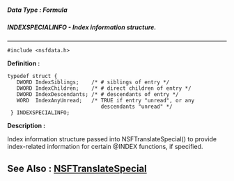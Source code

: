 ##### Data Type : Formula
##### INDEXSPECIALINFO - Index information structure.
---
```
#include <nsfdata.h>
```

**Definition :**
```
typedef struct {
   DWORD IndexSiblings;    /* # siblings of entry */
   DWORD IndexChildren;    /* # direct children of entry */
   DWORD IndexDescendants; /* # descendants of entry */
   WORD  IndexAnyUnread;   /* TRUE if entry "unread", or any
                              descendants "unread" */
 } INDEXSPECIALINFO;
```

**Description :**

Index information structure passed into NSFTranslateSpecial() to provide index-related information for certain @INDEX functions, if specified.


**See Also :**
[NSFTranslateSpecial](/domino-c-api-docs/reference/Func/NSFTranslateSpecial)
---

